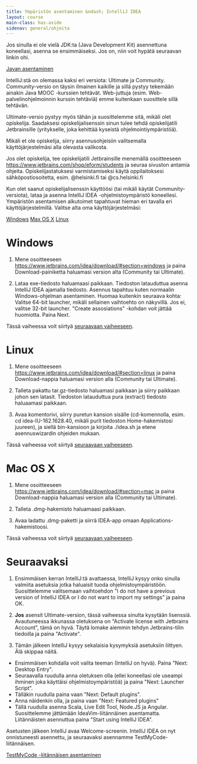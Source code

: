 ```yaml
---
title: Ympäristön asentaminen &ndash; IntelliJ IDEA
layout: course
main-class: has-aside
sidenav: general/ohjeita
---
```


Jos sinulla ei ole vielä JDK:ta (Java Development Kit) asennettuna koneellasi, asenna se ensimmäiseksi. Jos on, niin voit hypätä seuraavan linkin ohi.

<div class="actions">
    <a class="action" href="/courses/general/ohjelmointi/asentaminen/intellij/java">Javan asentaminen</a>
</div>

IntelliJ:stä on olemassa kaksi eri versiota: Ultimate ja Community. Community-versio on täysin ilmainen kaikille ja sillä pystyy tekemään ainakin Java MOOC -kurssien tehtävät. Web-juttuja (esim. Web-palvelinohjelmoinnin kurssin tehtäviä) emme kuitenkaan suosittele sillä tehtävän.

Ultimate-versio pystyy myös tähän ja suosittelemme sitä, mikäli olet opiskelija. Saadaksesi opiskelijalisenssin sinun tulee tehdä opiskelijatili Jetbrainsille (yritykselle, joka kehittää kyseistä ohjelmointiympäristöä).

Mikäli et ole opiskelija, siirry asennusohjeisiin valitsemalla käyttöjärjestelmäsi alla olevasta valikosta.

Jos olet opiskelija, tee opiskelijatili Jetbrainsille menemällä osoitteeseen <https://www.jetbrains.com/shop/eform/students> ja seuraa sivuston antamia ohjeita. Opiskelijastatuksesi varmistamiseksi käytä oppilaitoksesi sähköpostiosoitetta, esim. @helsinki.fi tai @cs.helsinki.fi

Kun olet saanut opiskelijalisenssin käyttöösi (tai mikäli käytät Community-versiota), lataa ja asenna IntelliJ IDEA -ohjelmistoympäristö koneellesi.
Ympäristön asentamisen alkutoimet tapahtuvat hieman eri tavalla eri käyttöjärjestelmillä. Valitse alta oma käyttöjärjestelmäsi:

<div class="actions">
    <a class="action" href="#windows">Windows</a>
    <a class="action" href="#mac-os-x">Max OS X</a>
    <a class="action" href="#linux">Linux</a>
</div>

# Windows

1. Mene osoitteeseen <https://www.jetbrains.com/idea/download/#section=windows> ja paina Download-painiketta haluamasi version alta (Community tai Ultimate).

2. Lataa exe-tiedosto haluamaasi paikkaan. Tiedoston latauduttua asenna IntelliJ IDEA ajamalla tiedosto. Asennus tapahtuu kuten normaalin Windows-ohjelman asentaminen. Huomaa kuitenkin seuraava kohta: Valitse 64-bit launcher, mikäli sellainen vaihtoehto on näkyvillä. Jos ei, valitse 32-bit launcher. "Create assosiations" -kohdan voit jättää huomiotta. Paina Next.

Tässä vaiheessa voit siirtyä [seuraavaan vaiheeseen](#seuraavaksi).

# Linux

1. Mene osoitteeseen <https://www.jetbrains.com/idea/download/#section=linux> ja paina Download-nappia haluamasi version alla (Community tai Ultimate).

2. Talleta pakattu tar.gz-tiedosto haluamasi paikkaan ja siirry paikkaan johon sen latasit. Tiedoston latauduttua pura (extract) tiedosto haluaamasi paikkaan.

3. Avaa komentorivi, siirry puretun kansion sisälle (cd-komennolla, esim. cd idea-IU-162.1628.40, mikäli purit tiedoston Home-hakemistosi juureen), ja siellä bin-kansioon ja kirjoita ./idea.sh ja etene asennuswizardin ohjeiden mukaan.

Tässä vaiheessa voit siirtyä [seuraavaan vaiheeseen](#seuraavaksi).

# Mac OS X

1. Mene osoitteeseen <https://www.jetbrains.com/idea/download/#section=mac> ja paina Download-nappia haluamasi version alla (Community tai Ultimate).

2. Talleta .dmg-hakemisto haluamaasi paikkaan.

3. Avaa ladattu .dmg-paketti ja siirrä IDEA-app omaan Applications-hakemistoosi.

Tässä vaiheessa voit siirtyä [seuraavaan vaiheeseen](#seuraavaksi).

# Seuraavaksi

1. Ensimmäisen kerran IntelliJ:tä avattaessa, IntelliJ kysyy onko sinulla valmiita asetuksia jotka haluaisit tuoda ohjelmistoympäristöön. Suosittelemme valitsemaan vaihtoehdon "I do not have a previous version of IntelliJ IDEA or I do not want to import my settings" ja paina OK.

2. **Jos** asensit Ultimate-version, tässä vaiheessa sinulta kysytään lisenssiä. Avautuneessa ikkunassa oletuksena on "Activate license with Jetbrains Account", tämä on hyvä. Täytä lomake aiemmin tehdyn Jetbrains-tilin tiedoilla ja paina "Activate".

3. Tämän jälkeen IntelliJ kysyy sekalaisia kysymyksiä asetuksiin liittyen. Älä skippaa näitä.
- Ensimmäisen kohdalla voit valita teeman (IntelliJ on hyvä). Paina "Next: Desktop Entry".
- Seuraavalla ruudulla anna oletuksen olla (ellei koneellasi ole useampi ihminen joka käyttäisi ohjelmistoympäristöä) ja paina "Next: Launcher Script".
- Tälläkin ruudulla paina vaan "Next: Default plugins".
- Anna näidenkin olla, ja paina vaan "Next: Featured plugins"
- Tällä ruudulla asenna Scala, Live Edit Tool, Node.JS ja Angular. Suosittelemme jättämään IdeaVim-liitännäinen asentamatta. Liitännäisten asennuttua paina "Start using IntelliJ IDEA".

Asetusten jälkeen IntelliJ avaa Welcome-screenin. IntelliJ IDEA on nyt onnistuneesti asennettu, ja seuraavaksi asennamme TestMyCode-liitännäisen.

<div class="actions">
    <a class="action" href="/courses/general/ohjelmointi/asentaminen/intellij/tmc/">TestMyCode -liitännäisen asentaminen</a>
</div>
